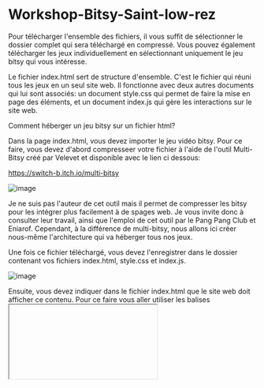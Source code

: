 # Workshop-Bitsy-Saint-low-rez

Pour télécharger l'ensemble des fichiers, il vous suffit de sélectionner le dossier complet qui sera téléchargé en compressé. Vous pouvez également télécharger les jeux individuellement en sélectionnant uniquement le jeu bitsy qui vous intéresse. 

Le fichier index.html sert de structure d'ensemble. C'est le fichier qui réuni tous les jeux en un seul site web. Il fonctionne avec deux autres documents qui lui sont associés: un document style.css qui permet de faire la mise en page des éléments, et un document index.js qui gère les interactions sur le site web. 

Comment héberger un jeu bitsy sur un fichier html? 

Dans la page index.html, vous devez importer le jeu vidéo bitsy. Pour ce faire, vous devez d'abord compresseer votre fichier à l'aide de l'outil Multi-Bitsy créé par Velevet et disponible avec le lien ci dessous:

https://switch-b.itch.io/multi-bitsy

![image](https://github.com/BenQueron/Workshop-Bitsy-Saint-low-rez/assets/64792923/0ba303e4-69e6-42bd-a652-bd14a218a23a)

Je ne suis pas l'auteur de cet outil mais il permet de compresser les bitsy pour les intégrer plus facilement à de spages web. Je vous invite donc à consulter leur travail, ainsi que l'emploi de cet outil par le Pang Pang Club et Eniarof. Cependant, à la différence de multi-bitsy, nous allons ici créer nous-même l'architecture qui va héberger tous nos jeux.

Une fois ce fichier téléchargé, vous devez l'enregistrer dans le dossier contenant vos fichiers index.html, style.css et index.js. 

![image](https://github.com/BenQueron/Workshop-Bitsy-Saint-low-rez/assets/64792923/161a91b9-5675-4c4a-8097-e239a3ea4e2a)

Ensuite, vous devez indiquer dans le fichier index.html que le site web doit afficher ce contenu. Pour ce faire vous aller utiliser les balises <iframe>. Ces balises vous permettent d'hérberger une page web au sein d'une autre page web, apr exemple pour insérer une page Google maps. Ici, vous aller référencer le jeu bitsy compressé en indiquant au sein de la balise le nom exact de votre jeu. 
Dans l'image ci-dessous vous voyez qu'en plus de la balise <iframe> on doit donner la source du jeu. 
Pour indiquer quel jeu vous voulez vous devez utiliser le lien: src='nomdevotrejeu.html' . Si jamais vous regroupez vos fichiers dans un seul dossier, vous pouvez lui indiquer le nom du dossier en tapant: src='nomdudossier/nomdevotrejeu.html' et en intégrant bien le dossier dans le projet sinon cela ne marchera pas. 

![image](https://github.com/BenQueron/Workshop-Bitsy-Saint-low-rez/assets/64792923/73226a51-02e2-45dd-83f1-c2e6d058bda9)

Vous n'avez plus qu'à ouvrir votre site web en cliquant sur le fichier index.html et votre jeu sera intégré dans une page web! Pour la mise en page, vous pouvez désormais modifier l'organisation dans la page de la balise <iframe> qui contient votre jeu. Pour faciliter la mise en page, les balises <iframe> ont un système d'identification. Chaque <iframe> possède une <class> qui lui donne un nom. Ici, elles ont toutes le nom: <class='iframeClass'>. Pour les mettre en page, vous devez vous rendre dans le fichier style.css et c'est la commande: .iframeClass {} qui vous permettra ensuite de mettre en page le jeu avec du code css. 


![image](https://github.com/BenQueron/Workshop-Bitsy-Saint-low-rez/assets/64792923/13b9da85-b0e3-4b3f-9540-d3caea7755a1)

Pour jouer il suffit de cliquer sur le jeu avec la souris et ensuite d'utiliser les flèches. Pour revenir à de la navigation web il faut cliquer à côté du jeu. 

Le dernier fichier index.js permet de récupérer des informations comme le fait de cliquer sur un jeu ou les déplacements de la souris. De ce fait, il devient possible pour vous de rajouter des interactions JavaScript en plus des jeux si vous le souhaitez: texte animé, faire apparaitre ou disparaitre du contenu... etc. 
